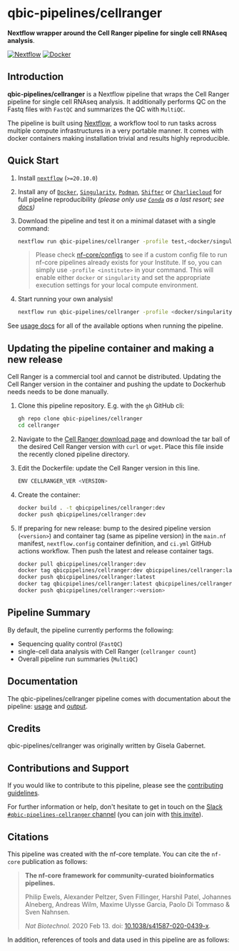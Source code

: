 # qbic-pipelines/cellranger

**Nextflow wrapper around the Cell Ranger pipeline for single cell RNAseq analysis**.

[![Nextflow](https://img.shields.io/badge/nextflow-%E2%89%A520.04.0-brightgreen.svg)](https://www.nextflow.io/)
[![Docker](https://img.shields.io/docker/automated/nfcore/qbic-pipelines-cellranger.svg)](https://hub.docker.com/r/qbicpipelines/cellranger)

## Introduction

<!-- TODO nf-core: Write a 1-2 sentence summary of what data the pipeline is for and what it does -->
**qbic-pipelines/cellranger** is a Nextflow pipeline that wraps the Cell Ranger pipeline for single cell RNAseq analysis. It additionally performs QC on the Fastq files
with `FastQC` and summarizes the QC with `MultiQC`.

The pipeline is built using [Nextflow](https://www.nextflow.io), a workflow tool to run tasks across multiple compute infrastructures in a very portable manner. It comes with docker containers making installation trivial and results highly reproducible.

## Quick Start

1. Install [`nextflow`](https://nf-co.re/usage/installation) (`>=20.10.0`)

2. Install any of [`Docker`](https://docs.docker.com/engine/installation/), [`Singularity`](https://www.sylabs.io/guides/3.0/user-guide/), [`Podman`](https://podman.io/), [`Shifter`](https://nersc.gitlab.io/development/shifter/how-to-use/) or [`Charliecloud`](https://hpc.github.io/charliecloud/) for full pipeline reproducibility _(please only use [`Conda`](https://conda.io/miniconda.html) as a last resort; see [docs](https://nf-co.re/usage/configuration#basic-configuration-profiles))_

3. Download the pipeline and test it on a minimal dataset with a single command:

    ```bash
    nextflow run qbic-pipelines/cellranger -profile test,<docker/singularity/podman/conda/institute>
    ```

    > Please check [nf-core/configs](https://github.com/nf-core/configs#documentation) to see if a custom config file to run nf-core pipelines already exists for your Institute. If so, you can simply use `-profile <institute>` in your command. This will enable either `docker` or `singularity` and set the appropriate execution settings for your local compute environment.

4. Start running your own analysis!

    <!-- TODO nf-core: Update the example "typical command" below used to run the pipeline -->

    ```bash
    nextflow run qbic-pipelines/cellranger -profile <docker/singularity/podman/conda/institute> --input 'samplesheet.tsv' --genome GRCh38
    ```

See [usage docs](https://nf-co.re/qbic-pipelines-cellranger/usage) for all of the available options when running the pipeline.

## Updating the pipeline container and making a new release

Cell Ranger is a commercial tool and cannot be distributed. Updating the Cell Ranger version in the container and pushing the update to Dockerhub needs
needs to be done manually.

1. Clone this pipeline repository. E.g. with the `gh` GitHub cli:

    ```bash
    gh repo clone qbic-pipelines/cellranger
    cd cellranger
    ```

2. Navigate to the [Cell Ranger download page](https://support.10xgenomics.com/single-cell-gene-expression/software/downloads/latest) and download the tar ball of the desired Cell Ranger version with `curl` or `wget`. Place this file inside the recently cloned pipeline directory.

3. Edit the Dockerfile: update the Cell Ranger version in this line.

    ```bash
    ENV CELLRANGER_VER <VERSION>
    ```

4. Create the container:

    ```bash
    docker build . -t qbicpipelines/cellranger:dev
    docker push qbicpipelines/cellranger:dev
    ```

5. If preparing for new release: bump to the desired pipeline version (`<version>`) and container tag (same as pipeline version)
in the `main.nf` manifest, `nextflow.config` container definition, and `ci.yml` GitHub actions workflow.
Then push the latest and release container tags.

    ```bash
    docker pull qbicpipelines/cellranger:dev
    docker tag qbicpipelines/cellranger:dev qbicpipelines/cellranger:latest
    docker push qbicpipelines/cellranger:latest
    docker tag qbicpipelines/cellranger:latest qbicpipelines/cellranger:<version>
    docker push qbicpipelines/cellranger:<version>
    ```

## Pipeline Summary

By default, the pipeline currently performs the following:

* Sequencing quality control (`FastQC`)
* single-cell data analysis with Cell Ranger (`cellranger count`)
* Overall pipeline run summaries (`MultiQC`)

## Documentation

The qbic-pipelines/cellranger pipeline comes with documentation about the pipeline: [usage](./docs/usage.md) and [output](./docs/output.md).

## Credits

qbic-pipelines/cellranger was originally written by Gisela Gabernet.

## Contributions and Support

If you would like to contribute to this pipeline, please see the [contributing guidelines](.github/CONTRIBUTING.md).

For further information or help, don't hesitate to get in touch on the [Slack `#qbic-pipelines-cellranger` channel](https://nfcore.slack.com/channels/qbic-pipelines-cellranger) (you can join with [this invite](https://nf-co.re/join/slack)).

## Citations

<!-- TODO nf-core: Add citation for pipeline after first release. Uncomment lines below and update Zenodo doi. -->
<!-- If you use  nf-core/qbic-pipelines-cellranger for your analysis, please cite it using the following doi: [10.5281/zenodo.XXXXXX](https://doi.org/10.5281/zenodo.XXXXXX) -->

This pipeline was created with the nf-core template. You can cite the `nf-core` publication as follows:

> **The nf-core framework for community-curated bioinformatics pipelines.**
>
> Philip Ewels, Alexander Peltzer, Sven Fillinger, Harshil Patel, Johannes Alneberg, Andreas Wilm, Maxime Ulysse Garcia, Paolo Di Tommaso & Sven Nahnsen.
>
> _Nat Biotechnol._ 2020 Feb 13. doi: [10.1038/s41587-020-0439-x](https://dx.doi.org/10.1038/s41587-020-0439-x).

In addition, references of tools and data used in this pipeline are as follows:
